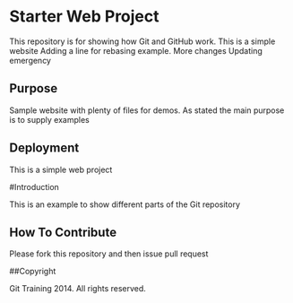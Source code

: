 # Starter Web Project

This repository is for showing how Git and GitHub work. This is a simple website
Adding a line for rebasing example.
More changes
Updating emergency
## Purpose

Sample website with plenty of files for demos. As stated the main purpose is to supply examples

## Deployment
This is a simple web project

#Introduction

This is an example to show different parts of the Git repository

## How To Contribute
Please fork this repository and then issue pull request

##Copyright

Git Training 2014. All rights reserved.
